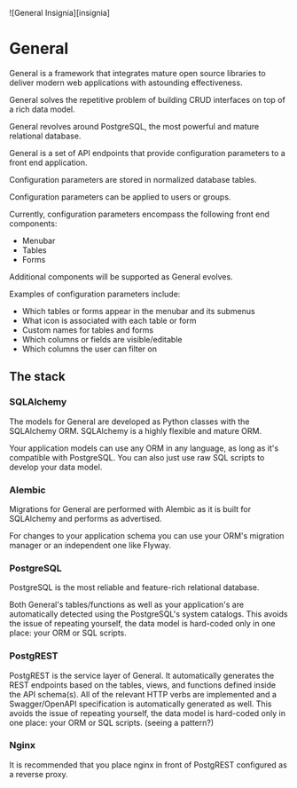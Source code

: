 ![General Insignia][insignia]

[logo]: https://github.com/PierreRochard/general/blob/master/general_insignia.png "General Insignia"

# General

General is a framework that integrates mature open source libraries to 
deliver modern web applications with astounding effectiveness.

General solves the repetitive problem of building CRUD interfaces
on top of a rich data model. 

General revolves around PostgreSQL, the most powerful and mature relational
database.

General is a set of API endpoints that provide configuration parameters to 
a front end application.

Configuration parameters are stored in normalized database tables.

Configuration parameters can be applied to users or groups.

Currently, configuration parameters encompass the following
front end components:
* Menubar
* Tables
* Forms

Additional components will be supported as General evolves.

Examples of configuration parameters include:
* Which tables or forms appear in the menubar and its submenus
* What icon is associated with each table or form
* Custom names for tables and forms
* Which columns or fields are visible/editable
* Which columns the user can filter on


## The stack

### SQLAlchemy

The models for General are developed as Python classes with the SQLAlchemy ORM.
SQLAlchemy is a highly flexible and mature ORM.

Your application models can use any ORM in any language, 
as long as it's compatible with PostgreSQL. 
You can also just use raw SQL scripts to develop your data model.

### Alembic

Migrations for General are performed with Alembic as it is built for 
SQLAlchemy and performs as advertised.

For changes to your application schema you can use your ORM's migration manager 
or an independent one like Flyway.

### PostgreSQL

PostgreSQL is the most reliable and feature-rich relational database. 

Both General's tables/functions as well as your application's are automatically
detected using the PostgreSQL's system catalogs. This avoids the issue of
repeating yourself, the data model is hard-coded only in one place: your ORM or SQL scripts.

### PostgREST

PostgREST is the service layer of General. It automatically generates
the REST endpoints based on the tables, views, and functions defined inside
the API schema(s). All of the relevant HTTP verbs are implemented and a
Swagger/OpenAPI specification is automatically generated as well.
This avoids the issue of repeating yourself, 
the data model is hard-coded only in one place: 
your ORM or SQL scripts. (seeing a pattern?)

### Nginx

It is recommended that you place nginx in front of PostgREST configured
as a reverse proxy.